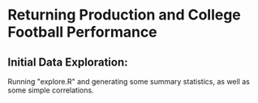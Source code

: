 # Returning Production and College Football Performance

## Initial Data Exploration:
Running "explore.R" and generating some summary statistics, as well as some simple correlations. 

